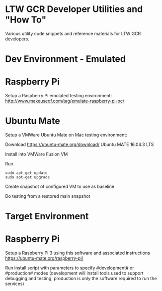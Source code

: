 # LTW GCR Developer Utilities and "How To"

Various utility code snippets and reference materials for LTW GCR developers.

# Dev Environment - Emulated

# Raspberry Pi

Setup a Raspberry Pi emulated testing environment:  http://www.makeuseof.com/tag/emulate-raspberry-pi-pc/

# Ubuntu Mate 

Setup a VMWare Ubuntu Mate on Mac testing environment:

Download https://ubuntu-mate.org/download/ Ubuntu MATE 16.04.3 LTS

Install into VMWare Fusion VM

Run

```
sudo apt-get update
sudo apt-get upgrade
```
Create snapshot of configured VM to use as baseline

Do testing from a restored main snapshot

# Target Environment

# Raspberry Pi

Setup a Raspberry Pi 3 using this software and associated instructions https://ubuntu-mate.org/raspberry-pi/

Run install script with parameters to specify #development# or #production# modes (development will install tools used to support debugging and testing, production is only the software required to run the services)
